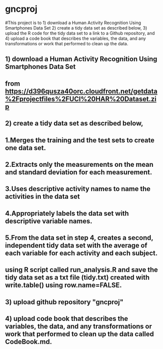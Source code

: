 # gncproj

#This project is to 1) download a Human Activity Recognition Using Smartphones Data Set 2) create a tidy data set as described below, 3) upload the R code for the tidy data set to a link to a Github repository, and 4) upload a code book that describes the variables, the data, and any transformations or work that performed to clean up the data.

## 1) download a Human Activity Recognition Using Smartphones Data Set
## from https://d396qusza40orc.cloudfront.net/getdata%2Fprojectfiles%2FUCI%20HAR%20Dataset.zip 

## 2) create a tidy data set as described below,
## 1.Merges the training and the test sets to create one data set.
## 2.Extracts only the measurements on the mean and standard deviation for each measurement. 
## 3.Uses descriptive activity names to name the activities in the data set
## 4.Appropriately labels the data set with descriptive variable names. 
## 5.From the data set in step 4, creates a second, independent tidy data set with the average of each variable for each activity and each subject.
## using R script called run_analysis.R and save the tidy data set as a txt file (tidy.txt) created with write.table() using row.name=FALSE.

## 3) upload github repository "gncproj"
## 4) upload code book that describes the variables, the data, and any transformations or work that performed to clean up the data called CodeBook.md.
